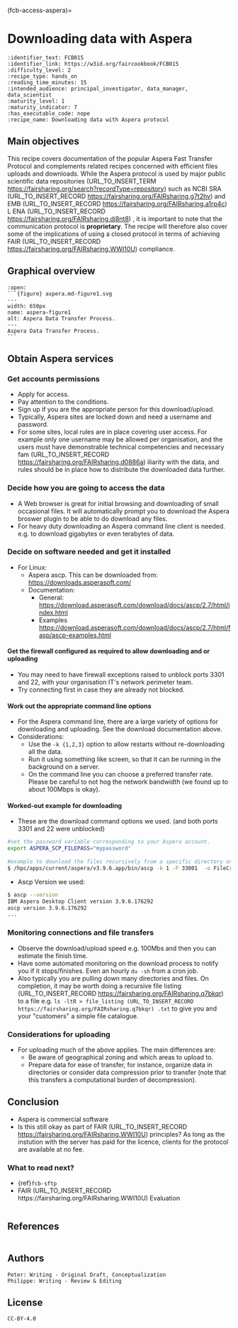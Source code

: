 (fcb-access-aspera)=
# Downloading data with Aspera


````{panels_fairplus}
:identifier_text: FCB015
:identifier_link: https://w3id.org/faircookbook/FCB015
:difficulty_level: 2
:recipe_type: hands_on
:reading_time_minutes: 15
:intended_audience: principal_investigator, data_manager, data_scientist  
:maturity_level: 1
:maturity_indicator: 7
:has_executable_code: nope
:recipe_name: Downloading data with Aspera protocol
```` 


## Main objectives

This recipe covers documentation of the popular Aspera Fast Transfer Protocol and complements related recipes concerned with efficient files uploads and downloads. While the Aspera protocol is used by major public scientific data repositories (URL_TO_INSERT_TERM https://fairsharing.org/search?recordType=repository)  such as NCBI SRA (URL_TO_INSERT_RECORD https://fairsharing.org/FAIRsharing.g7t2hv)  and EMB (URL_TO_INSERT_RECORD https://fairsharing.org/FAIRsharing.a1rp4c) L ENA (URL_TO_INSERT_RECORD https://fairsharing.org/FAIRsharing.dj8nt8) , it is important to note that the communication protocol is **proprietary**. The recipe will therefore also cover some of the implications of using a closed protocol in terms of achieving FAIR (URL_TO_INSERT_RECORD https://fairsharing.org/FAIRsharing.WWI10U)  compliance.


## Graphical overview

````{dropdown}
:open:
```{figure} aspera.md-figure1.svg
---
width: 650px
name: aspera-figure1
alt: Aspera Data Transfer Process.
---
Aspera Data Transfer Process.
```
````


## Obtain Aspera services

### Get accounts permissions
* Apply for access.
* Pay attention to the conditions.
* Sign up if you are the appropriate person for this download/upload. 
* Typically, Aspera sites are locked down and need a username and password.
* For some sites, local rules are in place covering user access. For example only one username may be allowed per organisation, and the users must have demonstrable technical competencies and necessary fam (URL_TO_INSERT_RECORD https://fairsharing.org/FAIRsharing.d0886a) iliarity with the data, and rules should be in place how to distribute the downloaded data further.
 
### Decide how you are going to access the data
* A Web browser is great for initial browsing and downloading of small occasional files. It will automatically prompt you to download the Aspera broswer plugin to be able to do download any files.
* For heavy duty downloading an Aspera command line client is needed. e.g. to download gigabytes or even terabytes of data.
 
### Decide on software needed and get it installed
 
* For Linux:
  * Aspera ascp. This can be downloaded from:  https://downloads.asperasoft.com/
  * Documentation:
    * General: https://download.asperasoft.com/download/docs/ascp/2.7/html/index.html
    * Examples https://download.asperasoft.com/download/docs/ascp/2.7/html/fasp/ascp-examples.html
 
#### Get the firewall configured as required to allow downloading and or uploading
* You may need to have firewall exceptions raised to unblock ports 3301 and 22, with your organisation IT's network perimeter team. 
* Try connecting first in case they are already not blocked.

#### Work out the appropriate command line options
* For the Aspera command line, there are a large variety of options for downloading and uploading. See the download documentation above.
* Considerations:
  * Use the `-k {1,2,3}`  option to allow restarts without re-downloading all the data.
  * Run it using something like screen, so that it can be running in the background on a server.
  * On the command line you can choose a preferred transfer rate. Please be careful to not hog the network bandwidth (we found up to about 100Mbps is okay).
 
#### Worked-out example for downloading
* These are the download command options we used. (and both ports 3301 and 22 were unblocked)

```bash
#set the password variable corresponding to your Aspera account.
export ASPERA_SCP_FILEPASS="mypassword"
 
#example to download the files recursively from a specific directory on the Aspera server to
$ /hpc/apps/current/aspera/v3.9.6.app/bin/ascp -k 1 -P 33001  -o FileCrypt=decrypt aspera.myacc@aspera-immport.niaid.nih.gov:dir_to_download ./
```
 
* Ascp Version we used:
```bash
$ ascp --version
IBM Aspera Desktop Client version 3.9.6.176292
ascp version 3.9.6.176292
...
```

### Monitoring connections and file transfers

* Observe the  download/upload speed e.g. 100Mbs and then you can estimate the finish time.
* Have some automated monitoring on the download process to  notify you if it  stops/finishes.  Even an hourly `du -sh` from a cron job.
* Also typically you are pulling down many directories and files. On completion, it may be worth doing a recursive file listing (URL_TO_INSERT_RECORD https://fairsharing.org/FAIRsharing.q7bkqr)  to a file e.g. `ls -ltR > file_listing (URL_TO_INSERT_RECORD https://fairsharing.org/FAIRsharing.q7bkqr) .txt` to give you and your "customers" a simple file catalogue.

### Considerations for uploading

* For uploading much of the above applies. The main differences are:
  * Be aware of geographical zoning and which areas to upload to.
  * Prepare data for ease of transfer, for instance, organize data in directories or consider data compression prior to transfer (note that this transfers a computational burden of decompression).

<!-- TO (URL_TO_INSERT_RECORD https://fairsharing.org/FAIRsharing.w69t6r) DO (needed - no real example yet)
* Example command line for uploading
  * 
  -->


## Conclusion

* Aspera is commercial software
* Is this still okay as part of FAIR (URL_TO_INSERT_RECORD https://fairsharing.org/FAIRsharing.WWI10U)  principles? As long as the instution with the server has paid for the licence, clients for the protocol are available at no fee.


### What to read next?

- {ref}`fcb-sftp` 
- <!-- TO (URL_TO_INSERT_RECORD https://fairsharing.org/FAIRsharing.w69t6r) DO (which recipe would that reference to? why is FAIR (URL_TO_INSERT_RECORD https://fairsharing.org/FAIRsharing.WWI10U)  evaluation needed here?) --> FAIR (URL_TO_INSERT_RECORD https://fairsharing.org/FAIRsharing.WWI10U)  Evaluation
````{rdmkit_panel}
````

## References
````{dropdown} **References** 
````

## Authors

````{authors_fairplus}
Peter: Writing - Original Draft, Conceptualization
Philippe: Writing - Review & Editing
````

## License

````{license_fairplus}
CC-BY-4.0
````

